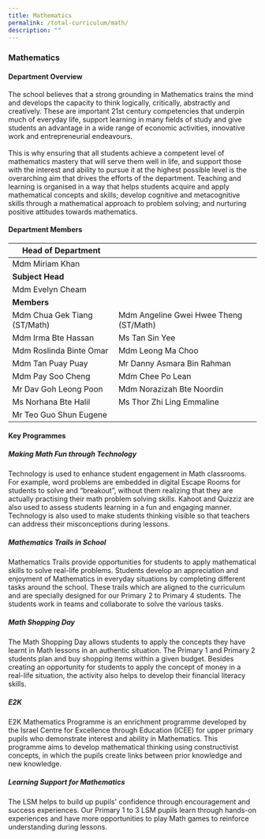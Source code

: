 ```yaml
---
title: Mathematics
permalink: /total-curriculum/math/
description: ""
---
```

### Mathematics

#### Department Overview
The school believes that a strong grounding in Mathematics trains the mind and develops the capacity to think logically, critically, abstractly and creatively. These are important 21st century competencies that underpin much of everyday life, support learning in many fields of study and give students an advantage in a wide range of economic activities, innovative work and entrepreneurial endeavours.<br><br>
This is why ensuring that all students achieve a competent level of mathematics mastery that will serve them well in life, and support those with the interest and ability to pursue it at the highest possible level is the overarching aim that drives the efforts of the department. Teaching and learning is organised in a way that helps students acquire and apply mathematical concepts and skills; develop cognitive and metacognitive skills through a mathematical approach to problem solving; and nurturing positive attitudes towards mathematics.


#### Department Members

|**Head of Department**|||
| -------- | -------- | -------- |
|Mdm Miriam Khan|||
|**Subject Head**|||
|Mdm Evelyn Cheam|||
|**Members**|||
|Mdm Chua Gek Tiang (ST/Math)|Mdm Angeline Gwei Hwee Theng (ST/Math)||
|Mdm Irma Bte Hassan|Ms Tan Sin Yee||
|Mdm Roslinda Binte Omar|Mdm Leong Ma Choo||
|Mdm Tan Puay Puay|Mr Danny Asmara Bin Rahman||
|Mdm Pay Soo Cheng|Mdm Chee Po Lean||
|Mr Dav Goh Leong Poon|Mdm Norazizah Bte Noordin||
|Ms Norhana Bte Halil|Ms Thor Zhi Ling Emmaline||
|Mr Teo Guo Shun Eugene|||

#### Key Programmes

##### Making Math Fun through Technology
Technology is used to enhance student engagement in Math classrooms. For example, word problems are embedded in digital Escape Rooms for students to solve and “breakout”, without them realizing that they are actually practising their math problem solving skills. Kahoot and Quizziz are also used to assess students learning in a fun and engaging manner. Technology is also used to make students thinking visible so that teachers can address their misconceptions during lessons.


##### Mathematics Trails in School
Mathematics Trails provide opportunities for students to apply mathematical skills to solve real-life problems. Students develop an appreciation and enjoyment of Mathematics in everyday situations by completing different tasks around the school. These trails which are aligned to the curriculum and are specially designed for our Primary 2 to Primary 4 students. The students work in teams and collaborate to solve the various tasks.

##### Math Shopping Day
The Math Shopping Day allows students to apply the concepts they have learnt in Math lessons in an authentic situation. The Primary 1 and Primary 2 students plan and buy shopping items within a given budget. Besides creating an opportunity for students to apply the concept of money in a real-life situation, the activity also helps to develop their financial literacy skills.


##### E2K
E2K Mathematics Programme is an enrichment programme developed by the Israel Centre for Excellence through Education (ICEE) for upper primary pupils who demonstrate interest and ability in Mathematics. This programme aims to develop mathematical thinking using constructivist concepts, in which the pupils create links between prior knowledge and new knowledge.


#####  Learning Support for Mathematics
The LSM helps to build up pupils' confidence through encouragement and success experiences. Our Primary 1 to 3 LSM pupils learn through hands-on experiences and have more opportunities to play Math games to reinforce understanding during lessons.